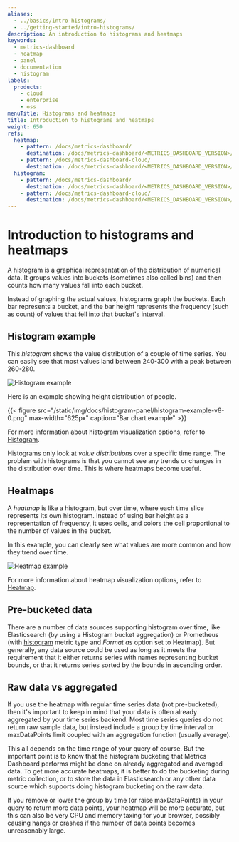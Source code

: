 ```yaml
---
aliases:
  - ../basics/intro-histograms/
  - ../getting-started/intro-histograms/
description: An introduction to histograms and heatmaps
keywords:
  - metrics-dashboard
  - heatmap
  - panel
  - documentation
  - histogram
labels:
  products:
    - cloud
    - enterprise
    - oss
menuTitle: Histograms and heatmaps
title: Introduction to histograms and heatmaps
weight: 650
refs:
  heatmap:
    - pattern: /docs/metrics-dashboard/
      destination: /docs/metrics-dashboard/<METRICS_DASHBOARD_VERSION>/panels-visualizations/visualizations/heatmap/
    - pattern: /docs/metrics-dashboard-cloud/
      destination: /docs/metrics-dashboard/<METRICS_DASHBOARD_VERSION>/panels-visualizations/visualizations/heatmap/
  histogram:
    - pattern: /docs/metrics-dashboard/
      destination: /docs/metrics-dashboard/<METRICS_DASHBOARD_VERSION>/panels-visualizations/visualizations/histogram/
    - pattern: /docs/metrics-dashboard-cloud/
      destination: /docs/metrics-dashboard/<METRICS_DASHBOARD_VERSION>/panels-visualizations/visualizations/histogram/
---
```


# Introduction to histograms and heatmaps

A histogram is a graphical representation of the distribution of numerical data. It groups values into buckets
(sometimes also called bins) and then counts how many values fall into each bucket.

Instead of graphing the actual values, histograms graph the buckets. Each bar represents a bucket,
and the bar height represents the frequency (such as count) of values that fell into that bucket's interval.

## Histogram example

This _histogram_ shows the value distribution of a couple of time series. You can easily see that
most values land between 240-300 with a peak between 260-280.

![Histogram example](/static/img/docs/v43/heatmap_histogram.png)

Here is an example showing height distribution of people.

{{< figure src="/static/img/docs/histogram-panel/histogram-example-v8-0.png" max-width="625px" caption="Bar chart example" >}}

For more information about histogram visualization options, refer to [Histogram](ref:histogram).

Histograms only look at _value distributions_ over a specific time range. The problem with histograms is that you cannot see any trends or changes in the distribution over time. This is where heatmaps become useful.

## Heatmaps

A _heatmap_ is like a histogram, but over time, where each time slice represents its own histogram. Instead of using bar height as a representation of frequency, it uses cells, and colors the cell proportional to the number of values in the bucket.

In this example, you can clearly see what values are more common and how they trend over time.

![Heatmap example](/static/img/docs/v43/heatmap_histogram_over_time.png)

For more information about heatmap visualization options, refer to [Heatmap](ref:heatmap).

## Pre-bucketed data

There are a number of data sources supporting histogram over time, like Elasticsearch (by using a Histogram bucket
aggregation) or Prometheus (with [histogram](https://prometheus.io/docs/concepts/metric_types/#histogram) metric type
and _Format as_ option set to Heatmap). But generally, any data source could be used as long as it meets the requirement
that it either returns series with names representing bucket bounds, or that it returns series sorted by the bounds
in ascending order.

## Raw data vs aggregated

If you use the heatmap with regular time series data (not pre-bucketed), then it's important to keep in mind that your data
is often already aggregated by your time series backend. Most time series queries do not return raw sample data,
but instead include a group by time interval or maxDataPoints limit coupled with an aggregation function (usually average).

This all depends on the time range of your query of course. But the important point is to know that the histogram bucketing
that Metrics Dashboard performs might be done on already aggregated and averaged data. To get more accurate heatmaps, it is better
to do the bucketing during metric collection, or to store the data in Elasticsearch or any other data source which
supports doing histogram bucketing on the raw data.

If you remove or lower the group by time (or raise maxDataPoints) in your query to return more data points, your heatmap will be
more accurate, but this can also be very CPU and memory taxing for your browser, possibly causing hangs or crashes if the number of
data points becomes unreasonably large.
